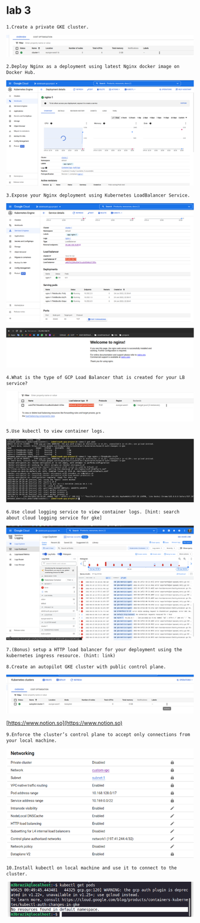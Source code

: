 # lab 3

```plain text
1.Create a private GKE cluster.
```

[](https://www.notion.so/d128d3af1f0f4a37b72dc0406b4ec02a)

![Screenshot from 2022-06-24 22-23-09.png](lab%203%2006f8ebf790654947b6c6253362c9daef/Screenshot_from_2022-06-24_22-23-09.png)

```plain text
2.Deploy Nginx as a deployment using latest Nginx docker image on Docker Hub.

```

![Screenshot from 2022-06-24 22-30-13.png](lab%203%2006f8ebf790654947b6c6253362c9daef/Screenshot_from_2022-06-24_22-30-13.png)

```plain text
3.Expose your Nginx deployment using Kubernetes LoadBalancer Service.

```

![Screenshot from 2022-06-24 22-32-48.png](lab%203%2006f8ebf790654947b6c6253362c9daef/Screenshot_from_2022-06-24_22-32-48.png)

![Screenshot from 2022-06-24 22-33-11.png](lab%203%2006f8ebf790654947b6c6253362c9daef/Screenshot_from_2022-06-24_22-33-11.png)

```plain text
4.What is the type of GCP Load Balancer that is created for your LB service?

```

![Screenshot from 2022-06-24 22-37-11.png](lab%203%2006f8ebf790654947b6c6253362c9daef/Screenshot_from_2022-06-24_22-37-11.png)

```plain text
5.Use kubectl to view container logs.

```

![Screenshot from 2022-06-25 00-25-35.png](lab%203%2006f8ebf790654947b6c6253362c9daef/Screenshot_from_2022-06-25_00-25-35.png)

```plain text
6.Use cloud logging service to view container logs. [hint: search about cloud logging service for gke]
```

![Screenshot from 2022-06-25 00-35-47.png](lab%203%2006f8ebf790654947b6c6253362c9daef/Screenshot_from_2022-06-25_00-35-47.png)

```plain text
7.(Bonus) setup a HTTP load balancer for your deployment using the kubernetes ingress resource. (hint: link)
```

```plain text
8.Create an autopilot GKE cluster with public control plane.

```

![Screenshot from 2022-06-25 00-50-38.png](lab%203%2006f8ebf790654947b6c6253362c9daef/Screenshot_from_2022-06-25_00-50-38.png)

[https://www.notion.so](https://www.notion.so)

```plain text
9.Enforce the cluster’s control plane to accept only connections from your local machine.

```

![Screenshot from 2022-06-25 00-42-39.png](lab%203%2006f8ebf790654947b6c6253362c9daef/Screenshot_from_2022-06-25_00-42-39.png)

```plain text
10.Install kubectl on local machine and use it to connect to the cluster.
```

![Untitled](lab%203%2006f8ebf790654947b6c6253362c9daef/Untitled.png)